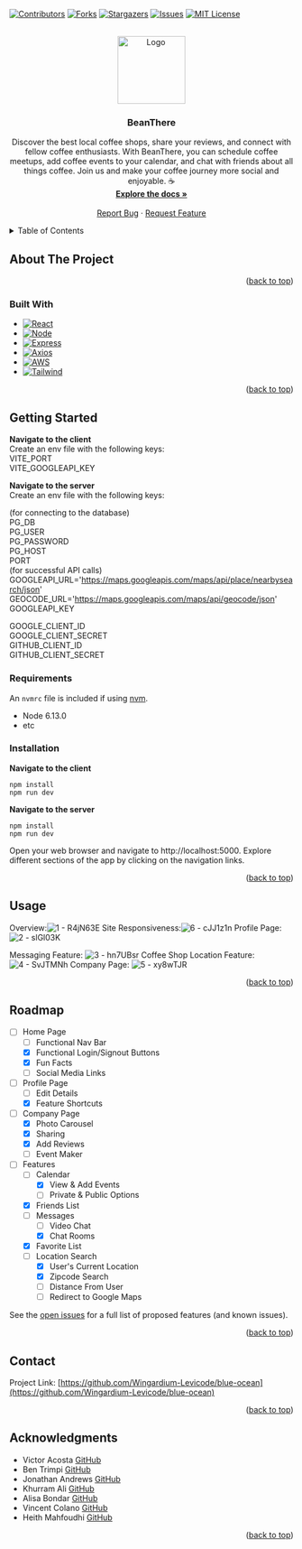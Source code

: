<a name="readme-top"></a>

<!-- PROJECT SHIELDS -->
[![Contributors][contributors-shield]][contributors-url]
[![Forks][forks-shield]][forks-url]
[![Stargazers][stars-shield]][stars-url]
[![Issues][issues-shield]][issues-url]
[![MIT License][license-shield]][license-url]



<!-- PROJECT LOGO -->
<br />
<div align="center">
  <a href="https://github.com/Wingardium-Levicode/blue-ocean">
    <img src="https://i.imgur.com/VrQhdwC.png" alt="Logo" width="120" height="120">
  </a>

<h3 align="center">BeanThere</h3>

  <p align="center">
    Discover the best local coffee shops, share your reviews, and connect with fellow coffee enthusiasts. With BeanThere, you can schedule coffee meetups, add coffee events to your calendar, and chat with friends about all things coffee. Join us and make your coffee journey more social and enjoyable. ☕
    <br />
    <a href="https://github.com/Wingardium-Levicode/blue-ocean"><strong>Explore the docs »</strong></a>
    <br />
    <br />
    <a href="https://github.com/Wingardium-Levicode/blue-oceane">Report Bug</a>
    ·
    <a href="https://github.com/Wingardium-Levicode/blue-ocean">Request Feature</a>
  </p>
</div>



<!-- TABLE OF CONTENTS -->
<details>
  <summary>Table of Contents</summary>
  <ol>
    <li>
      <a href="#about-the-project">About The Project</a>
      <ul>
        <li><a href="#built-with">Built With</a></li>
      </ul>
    </li>
    <li>
      <a href="#getting-started">Getting Started</a>
      <ul>
         <li><a href="#requirements">Requirements</a></li>
        <li><a href="#installation">Installation</a></li>
      </ul>
    </li>
    <li><a href="#usage">Usage</a></li>
    <li><a href="#roadmap">Roadmap</a></li>
    <li><a href="#contact">Contact</a></li>
    <li><a href="#acknowledgments">Acknowledgments</a></li>
  </ol>
</details>



<!-- ABOUT THE PROJECT -->
## About The Project

<p align="right">(<a href="#readme-top">back to top</a>)</p>



### Built With

* [![React][React.js]][React-url]
* [![Node][Node.js]][Node-url]
* [![Express][Express.js]][Express-url]
* [![Axios][Axios.js]][Axios-url]
* [![AWS][AWS.js]][AWS-url]
* [![Tailwind][Tailwind.js]][Tailwind-url]


<p align="right">(<a href="#readme-top">back to top</a>)</p>



<!-- GETTING STARTED -->
## Getting Started
**Navigate to the client**  
Create an env file with the following keys:  
VITE_PORT  
VITE_GOOGLEAPI_KEY  

**Navigate to the server**  
Create an env file with the following keys:  

(for connecting to the database)  
PG_DB  
PG_USER  
PG_PASSWORD  
PG_HOST  
PORT  
(for successful API calls)  
GOOGLEAPI_URL='https://maps.googleapis.com/maps/api/place/nearbysearch/json'  
GEOCODE_URL='https://maps.googleapis.com/maps/api/geocode/json'  
GOOGLEAPI_KEY  

GOOGLE_CLIENT_ID  
GOOGLE_CLIENT_SECRET  
GITHUB_CLIENT_ID  
GITHUB_CLIENT_SECRET  

### Requirements

An `nvmrc` file is included if using [nvm](https://github.com/creationix/nvm).

- Node 6.13.0
- etc


### Installation
**Navigate to the client**
```
npm install
npm run dev
```
**Navigate to the server**
```
npm install
npm run dev
```
Open your web browser and navigate to http://localhost:5000.
Explore different sections of the app by clicking on the navigation links.

<p align="right">(<a href="#readme-top">back to top</a>)</p>



<!-- USAGE EXAMPLES -->
## Usage
Overview:![1 - R4jN63E](https://github.com/Wingardium-Levicode/bean-there/assets/126842393/85d72f12-2508-464d-90d5-57c8a252bde7)
Site Responsiveness:![6 - cJJ1z1n](https://github.com/Wingardium-Levicode/bean-there/assets/126842393/5732c340-1e7b-407c-b66a-d90b25e85c9b)
Profile Page:![2 - slGl03K](https://github.com/Wingardium-Levicode/bean-there/assets/126842393/a192cbf5-7d35-447b-b1c7-0b2058b8f2be)

Messaging Feature:
![3 - hn7UBsr](https://github.com/Wingardium-Levicode/bean-there/assets/126842393/d5f0841a-bbd0-4cb6-8e80-a02b8852edcf)
Coffee Shop Location Feature:
![4 - SvJTMNh](https://github.com/Wingardium-Levicode/bean-there/assets/126842393/20d25cf6-837e-4e97-b55c-6ca1d8855c56)
Company Page: ![5 - xy8wTJR](https://github.com/Wingardium-Levicode/bean-there/assets/126842393/6456a819-e13a-4919-8e39-6ac85a23e228)

<p align="right">(<a href="#readme-top">back to top</a>)</p>




<!-- ROADMAP -->
## Roadmap
- [ ] Home Page
    - [ ] Functional Nav Bar
    - [x] Functional Login/Signout Buttons
    - [x] Fun Facts
    - [ ] Social Media Links
- [ ] Profile Page
    - [ ] Edit Details
    - [x] Feature Shortcuts
- [ ] Company Page
    - [x] Photo Carousel
    - [x] Sharing
    - [x] Add Reviews
    - [ ] Event Maker
- [ ] Features
    - [ ] Calendar
      - [x] View & Add Events
      - [ ] Private & Public Options
    - [x] Friends List
    - [ ] Messages
      - [ ] Video Chat
      - [x] Chat Rooms
    - [x] Favorite List
    - [ ] Location Search
      - [x] User's Current Location
      - [x] Zipcode Search
      - [ ] Distance From User
      - [ ] Redirect to Google Maps

See the [open issues](https://github.com/Wingardium-Levicode/blue-ocean/issues) for a full list of proposed features (and known issues).

<p align="right">(<a href="#readme-top">back to top</a>)</p>




<!-- CONTACT -->
## Contact

Project Link: [https://github.com/Wingardium-Levicode/blue-ocean](https://github.com/Wingardium-Levicode/blue-ocean)

<p align="right">(<a href="#readme-top">back to top</a>)</p>



<!-- ACKNOWLEDGMENTS -->
## Acknowledgments

* Victor Acosta [GitHub](https://github.com/Tonegawa94)
* Ben Trimpi [GitHub](https://github.com/CeruleanBean)
* Jonathan Andrews [GitHub](https://github.com/andrews-jonathanw)
* Khurram Ali [GitHub](https://github.com/destocot)
* Alisa Bondar [GitHub](https://github.com/alisabondar)
* Vincent Colano [GitHub](https://github.com/vinvinn)
* Heith Mahfoudhi [GitHub](https://github.com/Heithh)

<p align="right">(<a href="#readme-top">back to top</a>)</p>


<!-- MARKDOWN LINKS & IMAGES -->
<!-- https://www.markdownguide.org/basic-syntax/#reference-style-links -->
[contributors-shield]: https://img.shields.io/github/contributors/Wingardium-Levicode/blue-ocean.svg?style=for-the-badge
[contributors-url]: https://github.com/Wingardium-Levicode/blue-ocean/graphs/contributors
[forks-shield]: https://img.shields.io/github/forks/Wingardium-Levicode/blue-ocean.svg?style=for-the-badge
[forks-url]: https://github.com/Wingardium-Levicode/blue-ocean/network/members
[stars-shield]: https://img.shields.io/github/stars/Wingardium-Levicode/blue-ocean.svg?style=for-the-badge
[stars-url]: https://github.com/Wingardium-Levicode/blue-ocean/stargazers
[issues-shield]: https://img.shields.io/github/issues/Wingardium-Levicode/blue-ocean.svg?style=for-the-badge
[issues-url]: https://github.com/Wingardium-Levicode/blue-ocean/issues
[license-shield]: https://img.shields.io/github/license/Wingardium-Levicode/blue-ocean.svg?style=for-the-badge
[license-url]: https://github.com/Wingardium-Levicode/blue-ocean/blob/master/LICENSE.txt
[product-screenshot]: images/screenshot.png

[React.js]: https://img.shields.io/badge/React-20232A?style=for-the-badge&logo=react&logoColor=61DAFB
[React-url]: https://reactjs.org/
[Babel.js]: https://img.shields.io/badge/Babel-F9DC3E.svg?style=for-the-badge&logo=Babel&logoColor=black
[Babel-url]: https://babeljs.io/
[Node.js]: https://img.shields.io/badge/node.js-6DA55F?style=for-the-badge&logo=node.js&logoColor=white
[Node-url]: https://nodejs.org/en
[Jest.js]: https://img.shields.io/badge/-jest-%23C21325?style=for-the-badge&logo=jest&logoColor=white
[Jest-url]: https://jestjs.io/
[Axios.js]: https://img.shields.io/badge/Axios-5A29E4.svg?style=for-the-badge&logo=Axios&logoColor=white
[Axios-url]: https://axios-http.com/docs/intro
[Express.js]: https://img.shields.io/badge/express.js-%23404d59.svg?style=for-the-badge&logo=express&logoColor=%2361DAFB
[Express-url]: https://expressjs.com/
[AWS.js]: https://img.shields.io/badge/Amazon%20AWS-232F3E.svg?style=for-the-badge&logo=Amazon-AWS&logoColor=white
[AWS-url]: https://aws.amazon.com/
[Webpack.js]: https://img.shields.io/badge/Webpack-8DD6F9.svg?style=for-the-badge&logo=Webpack&logoColor=black
[Webpack-url]: https://webpack.js.org/
[Tailwind.js]: https://img.shields.io/badge/tailwindcss-%2338B2AC.svg?style=for-the-badge&logo=tailwind-css&logoColor=white
[Tailwind-url]: https://tailwindcss.com

[Express-url]: https://expressjs.com/
[AWS.js]: https://img.shields.io/badge/Amazon%20AWS-232F3E.svg?style=for-the-badge&logo=Amazon-AWS&logoColor=white
[AWS-url]: https://aws.amazon.com/
